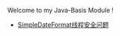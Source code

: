 Welcome to my Java-Basis Module !

- [SimpleDateFormat线程安全问题](https://github.com/ljl1284537512/Autumn/new/master/Java-Core/Java-Basis/SimpleDateFormat-Concurrency.md)

